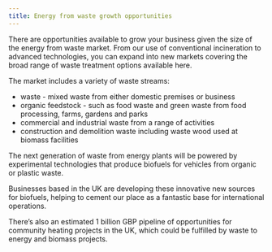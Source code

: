 ```yaml
---
title: Energy from waste growth opportunities
---
```

There are opportunities available to grow your business given the size of the energy from waste market. From our use of conventional incineration to advanced technologies, you can expand into new markets covering the broad range of waste treatment options available here. 

The market includes a variety of waste streams:

- waste - mixed waste from either domestic premises or business
- organic feedstock - such as food waste and green waste from food processing, farms,  gardens and parks
- commercial and industrial waste from a range of activities
- construction and demolition waste including waste wood used at biomass facilities

The next generation of waste from energy plants will be powered by experimental technologies that produce biofuels for vehicles from organic or plastic waste.

Businesses based in the UK are developing these innovative new sources for biofuels, helping to cement our place as a fantastic base for international operations. 

There’s also an estimated 1 billion GBP pipeline of opportunities for community heating projects in the UK, which could be fulfilled by waste to energy and biomass projects.



